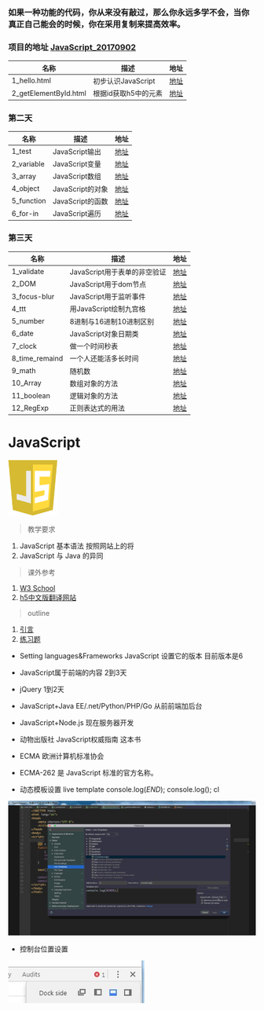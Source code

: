 ### 如果一种功能的代码，你从来没有敲过，那么你永远多学不会，当你真正自己能会的时候，你在采用复制来提高效率。

### 项目的地址 [JavaScript_20170902](https://github.com/tanyinqing/JavaScript_20170902)
|名称|描述|地址|
|---|---|---|
|1_hello.html|初步认识JavaScript|[地址](https://github.com/tanyinqing/JavaScript_20170902/blob/master/1_hello.html)|
|2_getElementById.html|根据id获取h5中的元素|[地址](https://github.com/tanyinqing/JavaScript_20170902/blob/master/2_getElementById.html)|

### 第二天 
|名称|描述|地址|
|---|---|---|
|1_test|JavaScript输出|[地址](https://github.com/tanyinqing/JavaScript_20170902/blob/master/day2/1_test.html)|
|2_variable|JavaScript变量|[地址](https://github.com/tanyinqing/JavaScript_20170902/blob/master/day2/2_variable.html)|
|3_array|JavaScript数组|[地址](https://github.com/tanyinqing/JavaScript_20170902/blob/master/day2/3_array.html)|
|4_object|JavaScript的对象|[地址](https://github.com/tanyinqing/JavaScript_20170902/blob/master/day2/4_object.html)|
|5_function|JavaScript的函数|[地址](https://github.com/tanyinqing/JavaScript_20170902/blob/master/day2/5_function.html)|
|6_for-in|JavaScript遍历|[地址](https://github.com/tanyinqing/JavaScript_20170902/blob/master/day2/6_for-in.html)|


### 第三天 
|名称|描述|地址|
|---|---|---|
|1_validate|JavaScript用于表单的非空验证|[地址](https://github.com/tanyinqing/JavaScript_20170902/blob/master/day3/1_validate.html)|
|2_DOM|JavaScript用于dom节点|[地址](https://github.com/tanyinqing/JavaScript_20170902/blob/master/day3/2_DOM.html)|
|3_focus-blur|JavaScript用于监听事件|[地址](https://github.com/tanyinqing/JavaScript_20170902/blob/master/day3/3_focus-blur.html)|
|4_ttt|用JavaScript绘制九宫格|[地址](https://github.com/tanyinqing/JavaScript_20170902/blob/master/day3/4_ttt.html)|
|5_number|8进制与16进制10进制区别|[地址](https://github.com/tanyinqing/JavaScript_20170902/blob/master/day3/5_number.html)|
|6_date|JavaScript对象日期类|[地址](https://github.com/tanyinqing/JavaScript_20170902/blob/master/day3/6_date.html)|
|7_clock|做一个时间秒表|[地址](https://github.com/tanyinqing/JavaScript_20170902/blob/master/day3/7_clock.html)|
|8_time_remaind|一个人还能活多长时间|[地址](https://github.com/tanyinqing/JavaScript_20170902/blob/master/day3/8_time_remaind.html)|
|9_math|随机数|[地址](https://github.com/tanyinqing/JavaScript_20170902/blob/master/day3/9_math.html)|
|10_Array|数组对象的方法|[地址](https://github.com/tanyinqing/JavaScript_20170902/blob/master/day3/10_Array.html)|
|11_boolean|逻辑对象的方法|[地址](https://github.com/tanyinqing/JavaScript_20170902/blob/master/day3/11_boolean.html)|
|12_RegExp|正则表达式的用法|[地址](https://github.com/tanyinqing/JavaScript_20170902/blob/master/day3/12_RegExp.html)|


# JavaScript

<img src="../image/javascript/logo_javascript.png" title="JavaScript" width="100">

> 教学要求

1. JavaScript 基本语法 按照网站上的将
2. JavaScript 与 Java 的异同

> 课外参考

1. [W3 School](http://www.w3schools.com/js/default.asp)
2. [h5中文版翻译网站](http://w3school.com.cn/)

> outline

1. [引言](intro.md)
2. [练习题](exercise.md)

- Setting languages&Frameworks JavaScript 设置它的版本 目前版本是6 

- JavaScript属于前端的内容 2到3天
- jQuery 1到2天
- JavaScript+Java EE/.net/Python/PHP/Go 从前前端加后台
- JavaScript+Node.js 现在服务器开发
- 动物出版社  JavaScript权威指南 这本书
- ECMA 欧洲计算机标准协会
- ECMA-262 是 JavaScript 标准的官方名称。

- 动态模板设置 live template console.log($END$);  console.log(); cl

![动态模板设置](../image/javascript/动态模板设置.jpg)
- 控制台位置设置

![控制台位置设置](../image/javascript/控制台位置.jpg)
